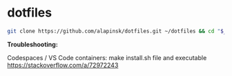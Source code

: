 # dotfiles

```sh
git clone https://github.com/alapinsk/dotfiles.git ~/dotfiles && cd "$_" | chmod +x install.sh  | sh -c ./install.sh -y -f | exit
```

**Troubleshooting:**

Codespaces / VS Code containers: make install.sh file and executable 
https://stackoverflow.com/a/72972243
